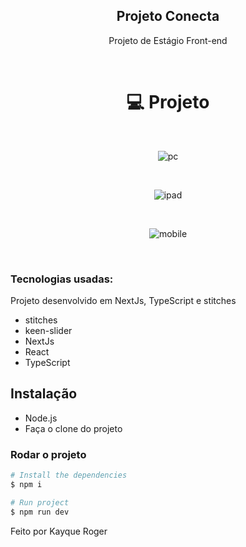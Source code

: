 <h2 align="center"> Projeto Conecta </h2>

<p align="center">
  Projeto de Estágio Front-end
</p>

<br>

<div align="center"> 
<h1> 💻 Projeto </h1>
  
</br>
  
![pc](https://github.com/Kayqueew/Projeto-Conecta/assets/92122337/5e790e3a-9fe4-4a67-b66f-ec2a0a914e40)

</br>

![ipad](https://github.com/Kayqueew/Projeto-Conecta/assets/92122337/017cdceb-26f5-4b4e-abe4-c3f72c14d972)

</br>

![mobile](https://github.com/Kayqueew/Projeto-Conecta/assets/92122337/30e58584-2d2c-456d-883e-f619fa5f7618)
</div>

</br>


### Tecnologias usadas:
Projeto desenvolvido em NextJs, TypeScript e stitches

- stitches
- keen-slider
- NextJs
- React
- TypeScript 

## Instalação

* Node.js
* Faça o clone do projeto

### Rodar o projeto
```bash
# Install the dependencies
$ npm i

# Run project
$ npm run dev
```


Feito por Kayque Roger

